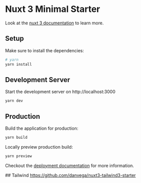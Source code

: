 # Nuxt 3 Minimal Starter

Look at the [nuxt 3 documentation](https://v3.nuxtjs.org) to learn more.

## Setup

Make sure to install the dependencies:

```bash
# yarn
yarn install
```

## Development Server

Start the development server on http://localhost:3000

```bash
yarn dev
```

## Production

Build the application for production:

```bash
yarn build
```

Locally preview production build:

```bash
yarn preview
```

Checkout the [deployment documentation](https://v3.nuxtjs.org/docs/deployment) for more information.

## Tailwind
https://github.com/danvega/nuxt3-tailwind3-starter